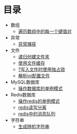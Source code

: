 # 目录

* 数组
  * [遍历数组中的每一个键值对](chapter-array/array-01.md)
* 异常
  * [异常捕获](chapter-exception/exception-01.md)
* 文件
  * [递归创建文件夹](chapter-file/file-01.md)
  * [使用文件缓存](chapter-file/file-02.md)
  * [?写入文件时使用独占锁](chapter-file/file-03.md)
  * [解析ini配置文件](chapter-file/file-04.md)
* MySQL数据库
  * [操作数据库的单例模式](chapter-mysql/mysql-01.md)
* Redis数据库
  * [操作redis的单例模式](chapter-redis/redis-01.md)
  * [redis读写分离](chapter-redis/redis-02.md)
  * [redis中的消息队列](chapter-redis/redis-03.md)
* 字符串
  * [生成随机字符串](chapter-string/string-01.md)

